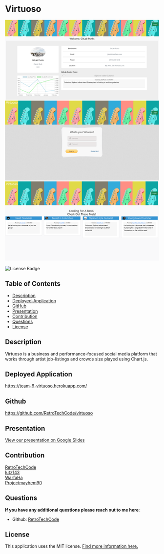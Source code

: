 # Virtuoso

![Virtuoso homepage showing an image of the landing page, with band posts](./public/img/Virtuoso-Main-Page.png)
![Login Page](./public/img/Virtuoso-Login.png)
![Band Page that shows Chart.js for stream, band info and posts](./public/img/Virtuoso-Band-Page.png)

![License Badge](https://img.shields.io/badge/license-MIT-brightgreen)

## Table of Contents
- [Description](#description)
- [Deployed-Application](#deployed-application)
- [GitHub](#Github)
- [Presentation](#presentation)
- [Contribution](#contribution)
- [Questions](#questions)
- [License](#license)
  
## Description
Virtuoso is a business and performance-focused social media platform that works through artist job-listings and crowds size played using Chart.js.
  
## Deployed Application

https://team-6-virtuoso.herokuapp.com/

  
## Github

https://github.com/RetroTechCode/virtuoso

## Presentation

[View our presentation on Google Slides](https://docs.google.com/presentation/d/15hPEqO6ROrkO92178fiJCBRkv4tShTQ_hAaywiMQwMQ/edit#slide=id.g18977fa8e0f_0_322)


## Contribution
[RetroTechCode](https://github.com/RetroTechCode)  
[lutz143](https://github.com/lutz143)  
[WarfaHa](https://github.com/WarfaHa)  
[Projectmayhem90](https://github.com/Projectmayhem90)  

  
## Questions

**If you have any additional questions please reach out to me here**:
- Github: [RetroTechCode](https://github.com/RetroTechCode/virtuoso)

## License
This application uses the MIT license. [Find more information here.](https://choosealicense.com/licenses/mit/)


